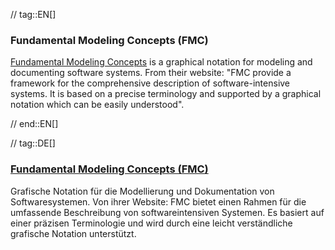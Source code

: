 // tag::EN[]
### Fundamental Modeling Concepts (FMC)

[Fundamental Modeling Concepts](http://fmc-modeling.org/) is a graphical notation for modeling and documenting software systems. From their website:
"FMC provide a framework for the comprehensive description of software-intensive systems. It is based on a precise terminology and supported by a graphical notation which can be easily understood".


// end::EN[]

// tag::DE[]
### [Fundamental Modeling Concepts (FMC)](http://fmc-modeling.org/)

Grafische Notation für die Modellierung und Dokumentation von
Softwaresystemen. Von ihrer Website: FMC bietet einen Rahmen für die
umfassende Beschreibung von softwareintensiven Systemen. Es
basiert auf einer präzisen Terminologie und
wird durch eine leicht verständliche grafische Notation unterstützt.

